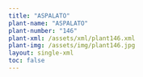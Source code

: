 ```yaml
---
title: "ASPALATO"
plant-name: "ASPALATO"
plant-number: "146"
plant-xml: /assets/xml/plant146.xml
plant-img: /assets/img/plant146.jpg
layout: single-xml
toc: false
---
```

